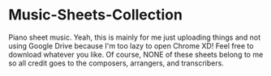 # Music-Sheets-Collection
Piano sheet music. Yeah, this is mainly for me just uploading things
and not using Google Drive because I'm too lazy to open Chrome XD!
Feel free to download whatever you like. Of course, NONE of these
sheets belong to me so all credit goes to the composers, arrangers,
and transcribers. 
